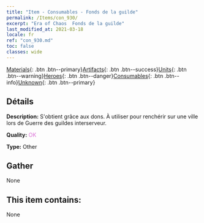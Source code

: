 ```yaml
---
title: "Item - Consumables - Fonds de la guilde"
permalink: /Items/con_930/
excerpt: "Era of Chaos  Fonds de la guilde"
last_modified_at: 2021-03-18
locale: fr
ref: "con_930.md"
toc: false
classes: wide
---
```

 [Materials](/fr/Items/){: .btn .btn--primary}[Artifacts](/fr/Items/Artifacts/){: .btn .btn--success}[Units](/fr/Items/Units/){: .btn .btn--warning}[Heroes](/fr/Items/Heroes/){: .btn .btn--danger}[Consumables](/fr/Items/Consumables/){: .btn .btn--info}[Unknown](/fr/Items/Unknown/){: .btn .btn--primary}

## Détails
 **Description:** S'obtient grâce aux dons. À utiliser pour renchérir sur une ville lors de Guerre des guildes interserveur.

 **Quality:** <span style="color: #DA70D6">OK</span>

 **Type:** Other

## Gather

  None

## This item contains:

  None

